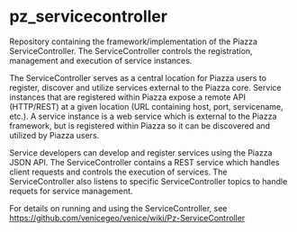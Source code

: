 # pz_servicecontroller
Repository containing the framework/implementation of the Piazza ServiceController.  The ServiceController controls the registration, management and execution of service instances.    

The ServiceController serves as a central location for Piazza users to register, discover and utilize services external to the Piazza core.  Service instances that are registered within Piazza expose a remote API (HTTP/REST) at a given location (URL containing host, port, servicename, etc.). A service instance is a web service which is external to the Piazza framework, but is registered within Piazza so it can be discovered and utilized by Piazza users.  

Service developers can develop and register services using the Piazza JSON API.   The ServiceController contains a REST service which handles client requests and controls the execution of services.   The ServiceController also listens to specific ServiceController topics to handle requets for service management.


For details on running and using the ServiceController, see https://github.com/venicegeo/venice/wiki/Pz-ServiceController



